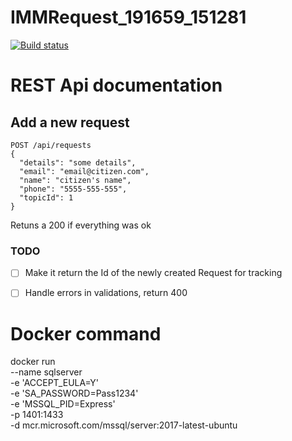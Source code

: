 # IMMRequest_191659_151281


[![Build status](https://dev.azure.com/IMMRequest/IMMRequest/_apis/build/status/IMMRequest-ASP.NET%20Core-CI)](https://dev.azure.com/IMMRequest/IMMRequest/_build/latest?definitionId=3)

# REST Api documentation
## Add a new request
```
POST /api/requests
{
  "details": "some details",
  "email": "email@citizen.com",
  "name": "citizen's name",
  "phone": "5555-555-555",
  "topicId": 1
}
```
Retuns a 200 if everything was ok
### TODO
* [ ] Make it return the Id of the newly created Request for tracking
* [ ] Handle errors in validations, return 400




# Docker command
docker run \
--name sqlserver \
-e 'ACCEPT_EULA=Y' \
-e 'SA_PASSWORD=Pass1234' \
-e 'MSSQL_PID=Express' \
-p 1401:1433 \
-d mcr.microsoft.com/mssql/server:2017-latest-ubuntu
